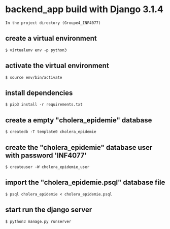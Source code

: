 # backend_app build with Django 3.1.4

    In the project directory (Groupe4_INF4077)

## create a virtual environment

    $ virtualenv env -p python3

## activate the virtual environment

    $ source env/bin/activate

## install dependencies

    $ pip3 install -r requirements.txt

## create a empty "cholera_epidemie" database

    $ createdb -T template0 cholera_epidemie

## create the "cholera_epidemie" database user with password 'INF4077'

    $ createuser -W cholera_epidemie_user

## import the "cholera_epidemie.psql" database file

    $ psql cholera_epidemie < cholera_epidemie.psql

## start run the django server

    $ python3 manage.py runserver

